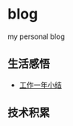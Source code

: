# blog
my personal blog

## 生活感悟
- [工作一年小结][1]


## 技术积累

[1]:	%5Bhttps://github.com/zhiqiang21/blog/blob/master/life/%E5%B7%A5%E4%BD%9C%E4%B8%80%E5%B9%B4%E5%B0%8F%E7%BB%93.md%5D